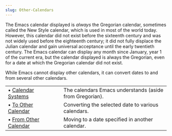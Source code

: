 ```yaml
---
slug: Other-Calendars
---
```


The Emacs calendar displayed is *always* the Gregorian calendar, sometimes called the New Style calendar, which is used in most of the world today. However, this calendar did not exist before the sixteenth century and was not widely used before the eighteenth century; it did not fully displace the Julian calendar and gain universal acceptance until the early twentieth century. The Emacs calendar can display any month since January, year 1 of the current era, but the calendar displayed is always the Gregorian, even for a date at which the Gregorian calendar did not exist.

While Emacs cannot display other calendars, it can convert dates to and from several other calendars.

|                                                          |    |                                                         |
| :------------------------------------------------------- | -- | :------------------------------------------------------ |
| • [Calendar Systems](/docs/emacs/Calendar-Systems)       |    | The calendars Emacs understands (aside from Gregorian). |
| • [To Other Calendar](/docs/emacs/To-Other-Calendar)     |    | Converting the selected date to various calendars.      |
| • [From Other Calendar](/docs/emacs/From-Other-Calendar) |    | Moving to a date specified in another calendar.         |
